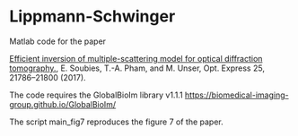 # Lippmann-Schwinger

Matlab code for the paper 

<a href="https://www.osapublishing.org/oe/abstract.cfm?uri=oe-25-18-21786" target="_blank">Efficient inversion of multiple-scattering model for optical diffraction tomography.</a>, E. Soubies, T.-A. Pham, and M. Unser, Opt. Express 25, 21786–21800 (2017).

The code requires the GlobalBioIm library v1.1.1 https://biomedical-imaging-group.github.io/GlobalBioIm/

The script main_fig7 reproduces the figure 7 of the paper.

